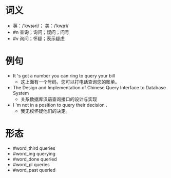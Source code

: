 # 词义
- 英：/ˈkwɪəri/； 美：/ˈkwɪri/
- #n 查询；询问；疑问；问号
- #v 询问；怀疑；表示疑虑
# 例句
- It 's got a number you can ring to query your bill
	- 这上面有一个号码，您可以打电话查询您的账单。
- The Design and Implementation of Chinese Query Interface to Database System
	- 关系数据库汉语查询接口的设计与实现
- I 'm not in a position to query their decision .
	- 我无权怀疑他们的决定。
# 形态
- #word_third queries
- #word_ing querying
- #word_done queried
- #word_pl queries
- #word_past queried
